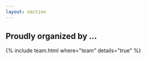 ```yaml
---
layout: section
---
```


## Proudly organized by ...

{% include team.html where="team" details="true" %}
